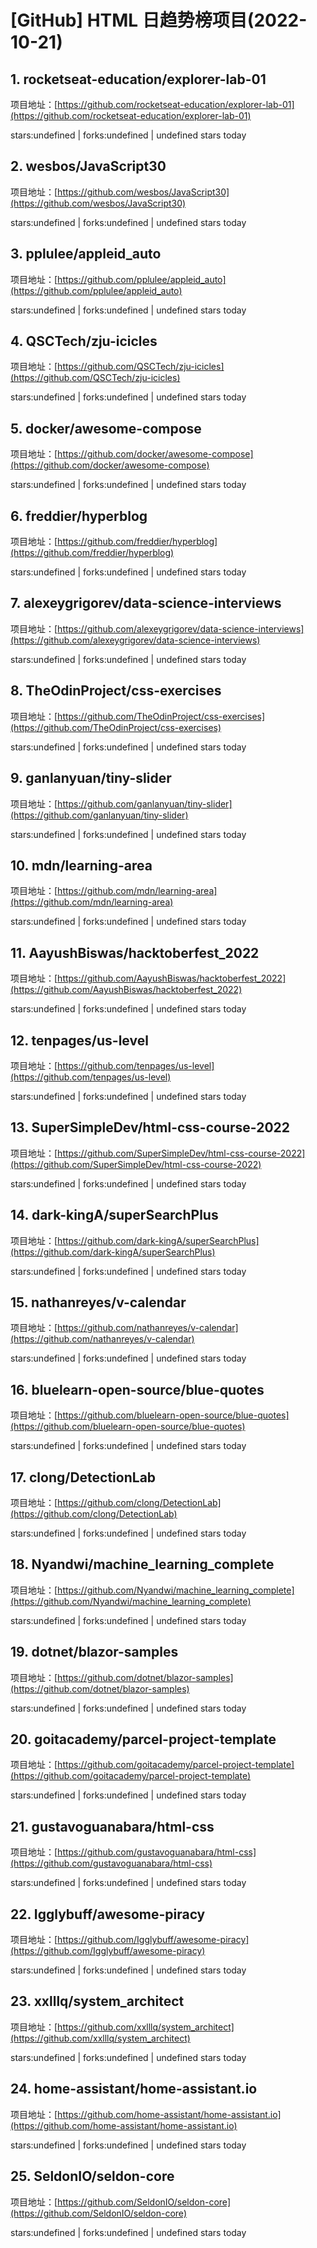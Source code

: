# [GitHub] HTML 日趋势榜项目(2022-10-21)

## 1. rocketseat-education/explorer-lab-01 

项目地址：[https://github.com/rocketseat-education/explorer-lab-01](https://github.com/rocketseat-education/explorer-lab-01)

stars:undefined | forks:undefined | undefined stars today 



## 2. wesbos/JavaScript30 

项目地址：[https://github.com/wesbos/JavaScript30](https://github.com/wesbos/JavaScript30)

stars:undefined | forks:undefined | undefined stars today 



## 3. pplulee/appleid_auto 

项目地址：[https://github.com/pplulee/appleid_auto](https://github.com/pplulee/appleid_auto)

stars:undefined | forks:undefined | undefined stars today 



## 4. QSCTech/zju-icicles 

项目地址：[https://github.com/QSCTech/zju-icicles](https://github.com/QSCTech/zju-icicles)

stars:undefined | forks:undefined | undefined stars today 



## 5. docker/awesome-compose 

项目地址：[https://github.com/docker/awesome-compose](https://github.com/docker/awesome-compose)

stars:undefined | forks:undefined | undefined stars today 



## 6. freddier/hyperblog 

项目地址：[https://github.com/freddier/hyperblog](https://github.com/freddier/hyperblog)

stars:undefined | forks:undefined | undefined stars today 



## 7. alexeygrigorev/data-science-interviews 

项目地址：[https://github.com/alexeygrigorev/data-science-interviews](https://github.com/alexeygrigorev/data-science-interviews)

stars:undefined | forks:undefined | undefined stars today 



## 8. TheOdinProject/css-exercises 

项目地址：[https://github.com/TheOdinProject/css-exercises](https://github.com/TheOdinProject/css-exercises)

stars:undefined | forks:undefined | undefined stars today 



## 9. ganlanyuan/tiny-slider 

项目地址：[https://github.com/ganlanyuan/tiny-slider](https://github.com/ganlanyuan/tiny-slider)

stars:undefined | forks:undefined | undefined stars today 



## 10. mdn/learning-area 

项目地址：[https://github.com/mdn/learning-area](https://github.com/mdn/learning-area)

stars:undefined | forks:undefined | undefined stars today 



## 11. AayushBiswas/hacktoberfest_2022 

项目地址：[https://github.com/AayushBiswas/hacktoberfest_2022](https://github.com/AayushBiswas/hacktoberfest_2022)

stars:undefined | forks:undefined | undefined stars today 



## 12. tenpages/us-level 

项目地址：[https://github.com/tenpages/us-level](https://github.com/tenpages/us-level)

stars:undefined | forks:undefined | undefined stars today 



## 13. SuperSimpleDev/html-css-course-2022 

项目地址：[https://github.com/SuperSimpleDev/html-css-course-2022](https://github.com/SuperSimpleDev/html-css-course-2022)

stars:undefined | forks:undefined | undefined stars today 



## 14. dark-kingA/superSearchPlus 

项目地址：[https://github.com/dark-kingA/superSearchPlus](https://github.com/dark-kingA/superSearchPlus)

stars:undefined | forks:undefined | undefined stars today 



## 15. nathanreyes/v-calendar 

项目地址：[https://github.com/nathanreyes/v-calendar](https://github.com/nathanreyes/v-calendar)

stars:undefined | forks:undefined | undefined stars today 



## 16. bluelearn-open-source/blue-quotes 

项目地址：[https://github.com/bluelearn-open-source/blue-quotes](https://github.com/bluelearn-open-source/blue-quotes)

stars:undefined | forks:undefined | undefined stars today 



## 17. clong/DetectionLab 

项目地址：[https://github.com/clong/DetectionLab](https://github.com/clong/DetectionLab)

stars:undefined | forks:undefined | undefined stars today 



## 18. Nyandwi/machine_learning_complete 

项目地址：[https://github.com/Nyandwi/machine_learning_complete](https://github.com/Nyandwi/machine_learning_complete)

stars:undefined | forks:undefined | undefined stars today 



## 19. dotnet/blazor-samples 

项目地址：[https://github.com/dotnet/blazor-samples](https://github.com/dotnet/blazor-samples)

stars:undefined | forks:undefined | undefined stars today 



## 20. goitacademy/parcel-project-template 

项目地址：[https://github.com/goitacademy/parcel-project-template](https://github.com/goitacademy/parcel-project-template)

stars:undefined | forks:undefined | undefined stars today 



## 21. gustavoguanabara/html-css 

项目地址：[https://github.com/gustavoguanabara/html-css](https://github.com/gustavoguanabara/html-css)

stars:undefined | forks:undefined | undefined stars today 



## 22. Igglybuff/awesome-piracy 

项目地址：[https://github.com/Igglybuff/awesome-piracy](https://github.com/Igglybuff/awesome-piracy)

stars:undefined | forks:undefined | undefined stars today 



## 23. xxlllq/system_architect 

项目地址：[https://github.com/xxlllq/system_architect](https://github.com/xxlllq/system_architect)

stars:undefined | forks:undefined | undefined stars today 



## 24. home-assistant/home-assistant.io 

项目地址：[https://github.com/home-assistant/home-assistant.io](https://github.com/home-assistant/home-assistant.io)

stars:undefined | forks:undefined | undefined stars today 



## 25. SeldonIO/seldon-core 

项目地址：[https://github.com/SeldonIO/seldon-core](https://github.com/SeldonIO/seldon-core)

stars:undefined | forks:undefined | undefined stars today 



